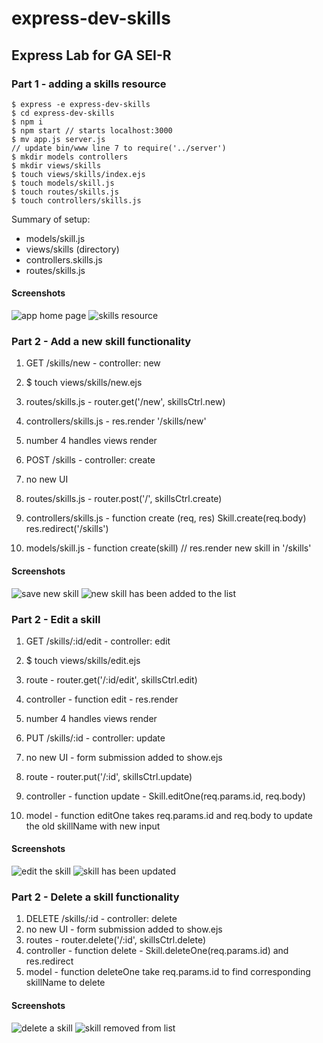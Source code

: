 # express-dev-skills
## Express Lab for GA SEI-R

### Part 1 - adding a skills resource
```
$ express -e express-dev-skills
$ cd express-dev-skills
$ npm i
$ npm start // starts localhost:3000
$ mv app.js server.js
// update bin/www line 7 to require('../server')
$ mkdir models controllers
$ mkdir views/skills
$ touch views/skills/index.ejs
$ touch models/skill.js
$ touch routes/skills.js
$ touch controllers/skills.js
```
Summary of setup:
- models/skill.js
- views/skills (directory)
- controllers.skills.js
- routes/skills.js

#### Screenshots
![app home page](/screenshots/3000.png "home page")
![skills resource](/screenshots/part-1.png "skills page")

### Part 2 - Add a new skill functionality

1. GET /skills/new - controller: new
2. $ touch views/skills/new.ejs
3. routes/skills.js - router.get('/new', skillsCtrl.new)
4. controllers/skills.js - res.render '/skills/new'
5. number 4 handles views render 

1. POST /skills - controller: create
2. no new UI
3. routes/skills.js - router.post('/', skillsCtrl.create)
4. controllers/skills.js - function create (req, res) Skill.create(req.body) res.redirect('/skills')
5. models/skill.js - function create(skill) // res.render new skill in '/skills'

#### Screenshots
![save new skill](/screenshots/part-2-save-new-skill.png "save the new inputted skill")
![new skill has been added to the list](/screenshots/part-2-new-skill-created.png "new skill added to end of list")

### Part 2 - Edit a skill

1. GET /skills/:id/edit - controller: edit
2. $ touch views/skills/edit.ejs
3. route - router.get('/:id/edit', skillsCtrl.edit)
4. controller - function edit - res.render
5. number 4 handles views render

1. PUT /skills/:id - controller: update
2. no new UI - form submission added to show.ejs
3. route - router.put('/:id', skillsCtrl.update)
4. controller - function update - Skill.editOne(req.params.id, req.body)
5. model - function editOne takes req.params.id and req.body to update the old skillName with new input

#### Screenshots
![edit the skill](/screenshots/part-2-edit-skill.png "edit the skill name")
![skill has been updated](/screenshots/part-2-skill-edited.png "skill has been updated")

### Part 2 - Delete a skill functionality

1. DELETE /skills/:id - controller: delete
2. no new UI - form submission added to show.ejs
3. routes - router.delete('/:id', skillsCtrl.delete)
4. controller - function delete - Skill.deleteOne(req.params.id) and res.redirect
5. model - function deleteOne take req.params.id to find corresponding skillName to delete

#### Screenshots
![delete a skill](/screenshots/part-2-delete.png "delete the skill")
![skill removed from list](/screenshots/part-2-skill-deleted.png "skill has been removed from the list")